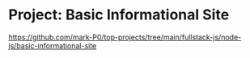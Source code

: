 # Project: Basic Informational Site

https://github.com/mark-P0/top-projects/tree/main/fullstack-js/node-js/basic-informational-site
